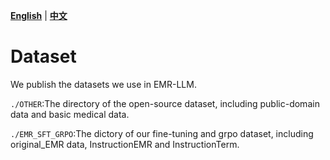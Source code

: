 [**English**](./README.md) | [**中文**](./README_zh.md)
# Dataset
We publish the datasets we use in EMR-LLM.

`./OTHER`:The directory of the open-source dataset, including public-domain data and basic medical data.

`./EMR_SFT_GRPO`:The dictory of our fine-tuning and grpo dataset, including original_EMR data, InstructionEMR and InstructionTerm.